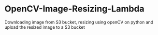 # OpenCV-Image-Resizing-Lambda
Downloading image from S3 bucket, resizing using openCV on python and upload the resized image to a S3 bucket
